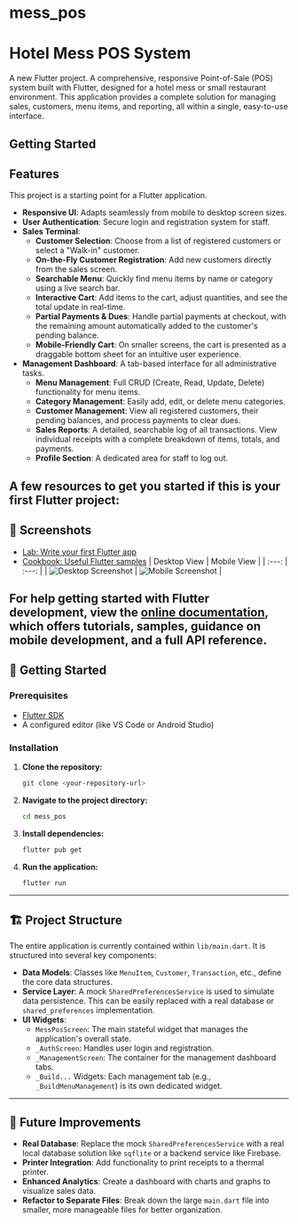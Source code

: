 # mess_pos
# Hotel Mess POS System

A new Flutter project.
A comprehensive, responsive Point-of-Sale (POS) system built with Flutter, designed for a hotel mess or small restaurant environment. This application provides a complete solution for managing sales, customers, menu items, and reporting, all within a single, easy-to-use interface.

## Getting Started
## Features

This project is a starting point for a Flutter application.
- **Responsive UI**: Adapts seamlessly from mobile to desktop screen sizes.
- **User Authentication**: Secure login and registration system for staff.
- **Sales Terminal**:
  - **Customer Selection**: Choose from a list of registered customers or select a "Walk-in" customer.
  - **On-the-Fly Customer Registration**: Add new customers directly from the sales screen.
  - **Searchable Menu**: Quickly find menu items by name or category using a live search bar.
  - **Interactive Cart**: Add items to the cart, adjust quantities, and see the total update in real-time.
  - **Partial Payments & Dues**: Handle partial payments at checkout, with the remaining amount automatically added to the customer's pending balance.
  - **Mobile-Friendly Cart**: On smaller screens, the cart is presented as a draggable bottom sheet for an intuitive user experience.
- **Management Dashboard**: A tab-based interface for all administrative tasks.
  - **Menu Management**: Full CRUD (Create, Read, Update, Delete) functionality for menu items.
  - **Category Management**: Easily add, edit, or delete menu categories.
  - **Customer Management**: View all registered customers, their pending balances, and process payments to clear dues.
  - **Sales Reports**: A detailed, searchable log of all transactions. View individual receipts with a complete breakdown of items, totals, and payments.
  - **Profile Section**: A dedicated area for staff to log out.

A few resources to get you started if this is your first Flutter project:
---
## 📸 Screenshots

- [Lab: Write your first Flutter app](https://docs.flutter.dev/get-started/codelab)
- [Cookbook: Useful Flutter samples](https://docs.flutter.dev/cookbook)
| Desktop View | Mobile View |
| :---: | :---: |
| ![Desktop Screenshot](path/to/your/desktop_screenshot.png) | ![Mobile Screenshot](path/to/your/mobile_screenshot.png) |

For help getting started with Flutter development, view the
[online documentation](https://docs.flutter.dev/), which offers tutorials,
samples, guidance on mobile development, and a full API reference.
---

## 🚀 Getting Started

### Prerequisites

- [Flutter SDK](https://flutter.dev/docs/get-started/install)
- A configured editor (like VS Code or Android Studio)

### Installation

1.  **Clone the repository:**
    ```sh
    git clone <your-repository-url>
    ```

2.  **Navigate to the project directory:**
    ```sh
    cd mess_pos
    ```

3.  **Install dependencies:**
    ```sh
    flutter pub get
    ```

4.  **Run the application:**
    ```sh
    flutter run
    ```

---

## 🏗️ Project Structure

The entire application is currently contained within `lib/main.dart`. It is structured into several key components:

- **Data Models**: Classes like `MenuItem`, `Customer`, `Transaction`, etc., define the core data structures.
- **Service Layer**: A mock `SharedPreferencesService` is used to simulate data persistence. This can be easily replaced with a real database or `shared_preferences` implementation.
- **UI Widgets**:
  - `MessPosScreen`: The main stateful widget that manages the application's overall state.
  - `_AuthScreen`: Handles user login and registration.
  - `_ManagementScreen`: The container for the management dashboard tabs.
  - `_Build...` Widgets: Each management tab (e.g., `_BuildMenuManagement`) is its own dedicated widget.

---

## 🔮 Future Improvements

- **Real Database**: Replace the mock `SharedPreferencesService` with a real local database solution like `sqflite` or a backend service like Firebase.
- **Printer Integration**: Add functionality to print receipts to a thermal printer.
- **Enhanced Analytics**: Create a dashboard with charts and graphs to visualize sales data.
- **Refactor to Separate Files**: Break down the large `main.dart` file into smaller, more manageable files for better organization.
